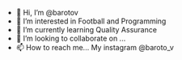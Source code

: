 - 👋 Hi, I’m @barotov
- 👀 I’m interested in Football and Programming
- 🌱 I’m currently learning Quality Assurance
- 💞️ I’m looking to collaborate on ...
- 📫 How to reach me... My instagram @baroto_v

<!---
barotov/barotov is a ✨ special ✨ repository because its `README.md` (this file) appears on your GitHub profile.
You can click the Preview link to take a look at your changes.
--->
